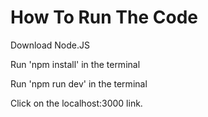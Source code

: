 # How To Run The Code

Download Node.JS

Run 'npm install' in the terminal

Run 'npm run dev' in the terminal

Click on the localhost:3000 link.
